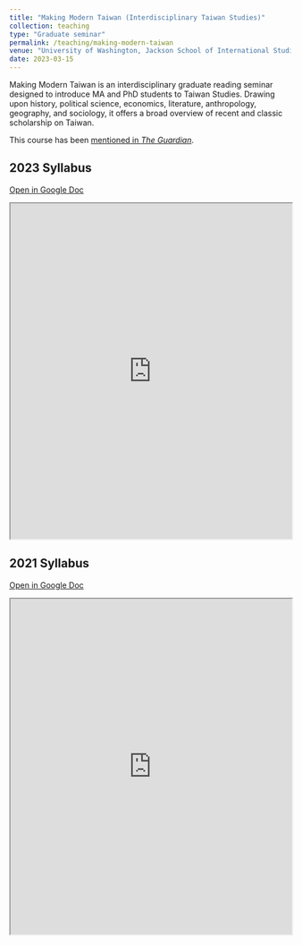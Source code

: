 ```yaml
---
title: "Making Modern Taiwan (Interdisciplinary Taiwan Studies)"
collection: teaching
type: "Graduate seminar"
permalink: /teaching/making-modern-taiwan
venue: "University of Washington, Jackson School of International Studies"
date: 2023-03-15
---
```

Making Modern Taiwan is an interdisciplinary graduate reading seminar designed to introduce MA and PhD students to Taiwan Studies.  Drawing upon history, political science, economics, literature, anthropology, geography, and sociology, it offers a broad overview of recent and classic scholarship on Taiwan.

This course has been [mentioned in *The Guardian*](https://www.theguardian.com/world/live/2022/aug/06/china-halts-cooperation-with-us-on-climate-and-military-issues-after-sending-missiles-over-taiwan-live-news?page=with%3Ablock-62eed1ea8f08cf8820edd87b&fbclid=IwAR1-0UDqlp0uHMRp2K7swItJYZn0ibPlg1CpBOCM9Rm8M1vj_PDhBJqp0FQ#block-62eed1ea8f08cf8820edd87b).

## 2023 Syllabus

[Open in Google Doc](https://docs.google.com/document/u/1/d/e/2PACX-1vSkDM_oRapw5Vw2K-K4oFI2idaIWuVX7pxv7wywpUxOs5vo-qfDnCsa4i6lqSAikA/pub)

<iframe width="100%" height="600" src="https://docs.google.com/document/u/1/d/e/2PACX-1vSkDM_oRapw5Vw2K-K4oFI2idaIWuVX7pxv7wywpUxOs5vo-qfDnCsa4i6lqSAikA/pub?embedded=true"></iframe>

## 2021 Syllabus

[Open in Google Doc](https://docs.google.com/document/d/e/2PACX-1vSAdRrWznAOEru9NiwkzxMkBqmAtw4r4x8f_gNUl1lbPIaiTXE49yQuh8XOc-6C_g/pub)

<iframe width="100%" height="600" src="https://docs.google.com/document/d/e/2PACX-1vSAdRrWznAOEru9NiwkzxMkBqmAtw4r4x8f_gNUl1lbPIaiTXE49yQuh8XOc-6C_g/pub?embedded=true"></iframe>